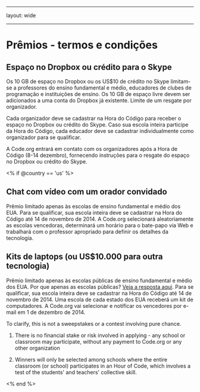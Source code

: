 * * *

layout: wide

* * *

# Prêmios - termos e condições

## Espaço no Dropbox ou crédito para o Skype

Os 10 GB de espaço no Dropbox ou os US$10 de crédito no Skype limitam-se a professores do ensino fundamental e médio, educadores de clubes de programação e instituições de ensino. Os 10 GB de espaço livre devem ser adicionados a uma conta do Dropbox já existente. Limite de um resgate por organizador.

Cada organizador deve se cadastrar na Hora do Código para receber o espaço no Dropbox ou crédito do Skype. Caso sua escola inteira participe da Hora do Código, cada educador deve se cadastrar individualmente como organizador para se qualificar.

A Code.org entrará em contato com os organizadores após a Hora de Código (8-14 dezembro), fornecendo instruções para o resgate do espaço no Dropbox ou crédito do Skype.

<% if @country == 'us' %>

## Chat com vídeo com um orador convidado

Prêmio limitado apenas às escolas de ensino fundamental e médio dos EUA. Para se qualificar, sua escola inteira deve se cadastrar na Hora do Código até 14 de novembro de 2014. A Code.org selecionará aleatoriamente as escolas vencedoras, determinará um horário para o bate-papo via Web e trabalhará com o professor apropriado para definir os detalhes da tecnologia.

## Kits de laptops (ou US$10.000 para outra tecnologia)

Prêmio limitado apenas às escolas públicas de ensino fundamental e médio dos EUA. Por que apenas as escolas públicas? [Veja a resposta aqui](http://www.hourofcode.com/#faq). Para se qualificar, sua escola inteira deve se cadastrar na Hora do Código até 14 de novembro de 2014. Uma escola de cada estado dos EUA receberá um kit de computadores. A Code.org vai selecionar e notificar os vencedores por e-mail em 1 de dezembro de 2014.

To clarify, this is not a sweepstakes or a contest involving pure chance.

1) There is no financial stake or risk involved in applying - any school or classroom may participate, without any payment to Code.org or any other organization

2) Winners will only be selected among schools where the entire classroom (or school) participates in an Hour of Code, which involves a test of the students' and teachers' collective skill.

<% end %>